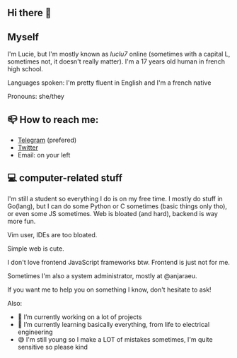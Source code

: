 ## Hi there 👋

## Myself

I'm Lucie, but I'm mostly known as _luclu7_ online (sometimes with a capital L, sometimes not, it doesn't really matter). I'm a 17 years old human in french high school.

Languages spoken: I'm pretty fluent in English and I'm a french native

Pronouns: she/they

## 📪 How to reach me:

- [Telegram](https://t.me/luclu7) (prefered)
- [Twitter](https://twitter.com/luclu7_)
- Email: on your left

## 💻 computer-related stuff

I'm still a student so everything I do is on my free time. I mostly do stuff in Go(lang), but I can do some Python or C sometimes (basic things only tho), or even some JS sometimes. Web is bloated (and hard), backend is way more fun.

Vim user, IDEs are too bloated.

Simple web is cute.

I don't love frontend JavaScript frameworks btw. Frontend is just not for me.

Sometimes I'm also a system administrator, mostly at @anjaraeu.

If you want me to help you on something I know, don't hesitate to ask!

Also:
- 🔭 I’m currently working on a lot of projects
- 🌱 I’m currently learning basically everything, from life to electrical engineering
- 😅 I'm still young so I make a LOT of mistakes sometimes, I'm quite sensitive so please kind
